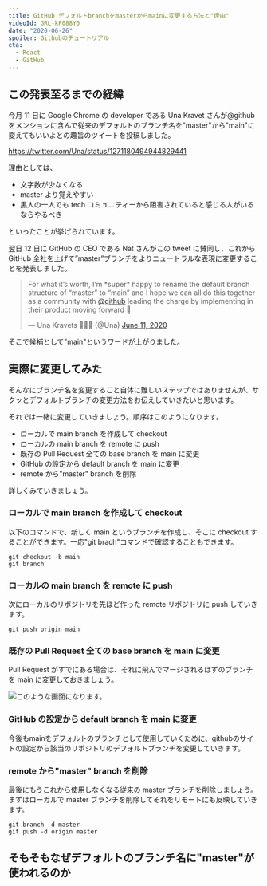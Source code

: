 ```yaml
---
title: GitHub デフォルトbranchをmasterからmainに変更する方法と"理由"
videoId: GRL-kF088Y0
date: "2020-06-26"
spoiler: Githubのチュートリアル
cta:
  - React
  - GitHub
---
```


## この発表至るまでの経緯

今月 11 日に Google Chrome の developer である Una Kravet さんが@github をメンションに含んで従来のデフォルトのブランチ名を"master"から"main"に変えてもいいよとの趣旨のツイートを投稿しました。

https://twitter.com/Una/status/1271180494944829441

理由としては、

- 文字数が少なくなる
- master より覚えやすい
- 黒人の一人でも tech コミュニティーから阻害されていると感じる人がいるならやるべき

といったことが挙げられています。

翌日 12 日に GitHub の CEO である Nat さんがこの tweet に賛同し、これから GitHub 全社を上げて”master”ブランチをよりニュートラルな表現に変更することを発表しました。

<blockquote class="twitter-tweet"><p lang="en" dir="ltr">For what it’s worth, I’m *super* happy to rename the default branch structure of “master” to “main” and I hope we can all do this together as a community with <a href="https://twitter.com/github?ref_src=twsrc%5Etfw">@github</a> leading the charge by implementing in their product moving forward 🙂</p>&mdash; Una Kravets 👩🏻‍💻 (@Una) <a href="https://twitter.com/Una/status/1271180494944829441?ref_src=twsrc%5Etfw">June 11, 2020</a></blockquote> <script async src="https://platform.twitter.com/widgets.js" charset="utf-8"></script>

そこで候補として"main"というワードが上がりました。

## 実際に変更してみた

そんなにブランチ名を変更すること自体に難しいステップではありませんが、サクッとデフォルトブランチの変更方法をお伝えしていきたいと思います。

それでは一緒に変更していきましょう。順序はこのようになります。

- ローカルで main branch を作成して checkout
- ローカルの main branch を remote に push
- 既存の Pull Request 全ての base branch を main に変更
- GitHub の設定から default branch を main に変更
- remote から"master" branch を削除

詳しくみていきましょう。

### ローカルで main branch を作成して checkout

以下のコマンドで、新しく main というブランチを作成し、そこに checkout することができます。一応"git brach"コマンドで確認することもできます。

```console
git checkout -b main
git branch
```

### ローカルの main branch を remote に push

次にローカルのリポジトリを先ほど作った remote リポジトリに push していきます。

```console
git push origin main
```

### 既存の Pull Request 全ての base branch を main に変更

Pull Request がすでにある場合は、それに飛んでマージされるはずのブランチを main に変更しておきましょう。

![このような画面になります。](./picture1.png)

### GitHub の設定から default branch を main に変更

今後もmainをデフォルトのブランチとして使用していくために、githubのサイトの設定から該当のリポジトリのデフォルトブランチを変更していきます。


### remote から"master" branch を削除

最後にもうこれから使用しなくなる従来の master ブランチを削除しましょう。まずはローカルで master ブランチを削除してそれをリモートにも反映していきます。

```console
git branch -d master
git push -d origin master
```

## そもそもなぜデフォルトのブランチ名に"master"が使われるのか

